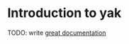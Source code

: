 # Introduction to yak

TODO: write [great documentation](http://jacobian.org/writing/what-to-write/)
